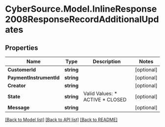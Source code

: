 # CyberSource.Model.InlineResponse2008ResponseRecordAdditionalUpdates
## Properties

Name | Type | Description | Notes
------------ | ------------- | ------------- | -------------
**CustomerId** | **string** |  | [optional] 
**PaymentInstrumentId** | **string** |  | [optional] 
**Creator** | **string** |  | [optional] 
**State** | **string** | Valid Values:   * ACTIVE   * CLOSED  | [optional] 
**Message** | **string** |  | [optional] 

[[Back to Model list]](../README.md#documentation-for-models) [[Back to API list]](../README.md#documentation-for-api-endpoints) [[Back to README]](../README.md)

